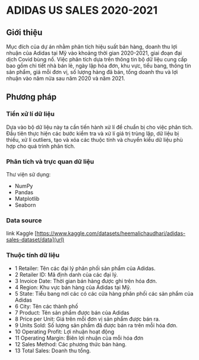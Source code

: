# ADIDAS US SALES 2020-2021
## Giới thiệu
Mục đích của dự án nhằm phân tích hiệu suất bán hàng, doanh thu lợi nhuận của Adidas tại Mỹ vào khoảng thời gian 2020-2021, giai đoạn đại dịch Covid bùng nổ. Việc phân tích dựa trên thông tin bộ dữ liệu cung cấp bao gồm chi tiết nhà bán lẻ, ngày lập hóa đơn, khu vực, tiểu bang, thông tin sản phẩm, giá mỗi đơn vị, số lượng hàng đã bán, tổng doanh thu và lợi nhuận vào năm nửa sau năm 2020 và năm 2021. 
## Phương pháp
### Tiền xử lí dữ liệu
Dựa vào bộ dữ liệu này ta cần tiến hành xử lí để chuẩn bị cho việc phân tích. Đầu tiên thực hiện các bước kiểm tra và xử lí giá trị trùng lặp, dữ liệu bị thiếu, xử lí outliers, tạo và xóa các thuộc tính và chuyển kiểu dữ liệu phù hợp cho quá trình phân tích.
### Phân tích và trực quan dữ liệu
Thư viện sử dụng:
- NumPy
- Pandas
- Matplotlib
- Seaborn

### Data source
link Kaggle [https://www.kaggle.com/datasets/heemalichaudhari/adidas-sales-dataset/data](url)

### Thuộc tính dữ liệu

- 1	Retailer: Tên các đại lý phân phối sản phẩm của Adidas.
- 2	Retailer ID: Mã định danh của các đại lý.
- 3	Invoice Date: Thời gian bán hàng được ghi trên hóa đơn.
- 4	Region: Khu vực bán hàng của Adidas tại Mỹ.
- 5	State: Tiểu bang nơi các có các cửa hàng phân phối các sản phẩm của Adidas
- 6	City:	Tên các thành phố 
- 7	Product:	Tên sản phẩm được bán của Adidas
- 8	Price per Unit: Giá trên mỗi đơn vị sản phẩm được bán ra.
- 9	Units Sold: Số lượng sản phẩm đã được bán ra trên mỗi hóa đơn.
- 10	Operating Profit: Lợi nhuận hoạt động
- 11	Operating Margin: Biên lợi nhuận của mỗi hóa đơn
- 12	Sales Method: Các phương thức bán hàng.
- 13 Total Sales: Doanh thu tổng.

